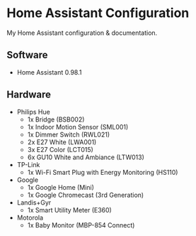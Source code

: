 # Home Assistant Configuration
My Home Assistant configuration & documentation.

## Software
- Home Assistant 0.98.1

## Hardware
- Philips Hue
    - 1x Bridge (BSB002)
    - 1x Indoor Motion Sensor (SML001)
    - 1x Dimmer Switch (RWL021)
    - 2x E27 White (LWA001)
    - 3x E27 Color (LCT015)
    - 6x GU10 White and Ambiance (LTW013)
- TP-Link
    - 1x Wi-Fi Smart Plug with Energy Monitoring (HS110)
- Google
    - 1x Google Home (Mini) 
    - 1x Google Chromecast (3rd Generation)
- Landis+Gyr
    - 1x Smart Utility Meter (E360)
- Motorola
    - 1x Baby Monitor (MBP-854 Connect)
